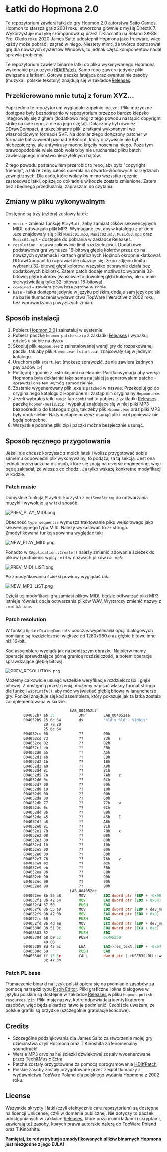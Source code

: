 # Łatki do Hopmona 2.0
Te repozytorium zawiera łatki do gry [Hopmon 2.0](http://saitogames.com/hopmon/index.htm) autorstwa Saito Games. Hopmon to starsza gra z 2001 roku, stworzona głównie z myślą DirectX 7. Wykorzystuje muzykę skomponowaną przez T.Kinoshita na Roland SK-88 Pro. Około roku 2020 James Saito udostępnił Hopmona jako freeware, więc każdy może pobrać i zagrać w niego. Niestety mimo, że twórca dostosował grę dla nowszych systemów Windows, to jednak część komponentów nadal sprawia problemy.

Te repozytorium zawiera binarne łatki do pliku wykonywanego Hopmona wykonanie przy użyciu [HDiffPatch](https://github.com/sisong/HDiffPatch). Samo repo zawiera jedynie pliki związane z łatkami. Gotowa paczka łatająca oraz ewentualnie zasoby (muzyka i polskie tekstury) znajdują się w zakładce [Releases](https://github.com/Pieshka/hopmon-patched/releases).

## Przekierowano mnie tutaj z forum XYZ...
Poprzednio te repozytorium wyglądało zupełnie inaczej. Pliki muzyczne dostępne były bezpośrednio w repozytorium przez co bardzo kiepsko integrowały się z gitem (dodatkowo mógł z tego powodu nastąpić copyright strike na całe repo, a nie na jego część). Dołączony był również DDrawCompact, a także binarne pliki z łatkami wykonanymi we własnościowym formacie SVF. Na domiar złego dołączony patcher w formacie bat zawierał payload VBScript, który oczywiście nie był niebezpieczny, ale antywirusy mocno kręciły nosem na niego. Poza tym prawdopodobnie wiele osób wolało by nie uruchamiać pliku batch zawierającego mnóstwo nieczytelnych bajtów.

Z tego powodu postanowiłem przerobić to repo, aby było "copyright friendly", a także żeby całość opierała na otwarto-źródłowych narzędziach zewnętrznych. Dla osób, które wolały by mimo wszystko ręcznie zastosować łatki, opiszę co dokładnie w kodzie zostało zmienione. Zatem bez zbędnego przedłużania, zapraszam do czytania.

## Zmiany w pliku wykonywalnym
Dostępne są trzy (cztery) zestawy łatek:
* `music` - zmienia funkcję `PlayMidi`, żeby zamiast plików sekwencyjnych MIDI, odtwarzała pliki MP3. Wymagane jest aby w katalogu z plikiem .exe znajdowały się pliki `Music01.mp3`, `Music02.mp3`, `Music03.mp3` oraz `Music04.mp3` - dostępne do pobrania w zakładce Releases.
* `resolution` - usuwa całkowicie limit rozdzielczości. Dodatkowo podstawowa gra wymusza 16-bitową głębię kolorów przez co na nowszych systemach i kartach graficznych Hopmon okropnie klatkował. DDrawCompact to naprawiał ale okazuje się, że po zdjęciu limitu i wybraniu 32-bitowej głębi kolorów, wszystko poprawnie działa bez dodatkowych bibliotek. Zatem patch dodaje możliwość wybrania 32-bitowej głębi kolorów (właściwie to dowolnej głębi kolorów, ale u mnie się wyświetlają tylko 32-bitowa i 16-bitowa).
* `combined` - zawiera powyższe patche w sobie
* `base` - łatka dostępna jedynie w języku polskim, dodaje sam język polski na bazie tłumaczenia wydawnictwa TopWare Interactive z 2002 roku, bez wprowadzania powyższych zmian.

## Sposób instalacji
1. Pobierz [Hopmon 2.0](http://saitogames.com/hopmon/index.htm) i zainstaluj w systemie.
2. Pobierz paczkę `hopmon-patches.zip` z zakładki [Releases](https://github.com/Pieshka/hopmon-patched/releases) i wypakuj gdzieś u siebie na dysku.
3. Skopiuj plik `Hopmon.exe` z zainstalowanej wersji gry do rozpakowanej paczki, tak aby plik `Hopmon.exe` i `start.bat` znajdowały się w jednym katalogu.
4. Uruchom plik `start.bat` (możesz sprawdzić, że nie zawiera żadnych payloadów :>)
5. Postępuj zgodnie z instrukcjami na ekranie. Paczka wymaga aby wersja Hopmona była dokładnie taka sama na jakiej ja generowałem patche - sprawdzi ona ten wymóg samodzielnie.
6. Zostanie wygenerowany plik .exe z `patched` w nazwie. Przekopiuj go do oryginalnego katalogu z Hopmonem i zastąp nim oryginalny `Hopmon.exe`.
7. Jeżeli wybrałeś łatki `music` lub `combined` to pobierz z zakładki [Releases](https://github.com/Pieshka/hopmon-patched/releases) paczkę `hopmon-music.zip` i wypakuj znajdujące się w niej pliki MP3 bezpośrednio do katalogu z grą, tak żeby plik `Hopmon.exe` oraz pliki MP3 były obok siebie. Na tym etapie możesz usunąć pliki `.mid` ponieważ nie będą potrzebne.
8. Wszystkie pobrane pliki zip i paczki można bezpiecznie usunąć.

## Sposób ręcznego przygotowania
Jeżeli nie chcesz korzystać z moich łatek i wolisz przygotować sobie samemu odpowiedni plik wykonywalny, to podążaj za tą sekcją. Jest ona jednak przeznaczona dla osób, które się znają na reverse engineering, więc będę zakładał, że wiesz o co chodzi. Ja tylko wskażę konkretne modyfikacji w kodzie.

### Patch music
Domyślnie funkcja `PlayMidi` korzysta z `mciSendString` do odtwarzania muzyki i wywołuje ją w taki sposób:

![PREV_PLAY_MIDI.png](.github/PREV_PLAY_MIDI.png)

Obecność `type sequencer` wymusza traktowanie pliku wejściowego jako sekwencyjnego typu MIDI. Należy wykasować to ze stringa. Zmodyfikowana funkcja powinna wyglądać tak:

![NEW_PLAY_MIDI.png](.github/NEW_PLAY_MIDI.png)

Ponadto w `XApplication::Create()` należy zmienić ładowanie ścieżek do plików i podmienić wpisy `.mid` w nazwach plików na `.mp3`:

![PREV_MIDI_LIST.png](.github/PREV_MIDI_LIST.png)

Po zmodyfikowaniu ścieżki powinny wyglądać tak:

![NEW_MP3_LIST.png](.github/NEW_MP3_LIST.png)

Dzięki tej modyfikacji gra zamiast plików MIDI, będzie odtwarzać pliki MP3. Istnieje również opcja odtwarzania plików WAV. Wystarczy zmienić nazwy z `.mid` na `.wav`.

### Patch resolution
W funkcji `UpdateDialogControls` podczas wypełniania opcji dialogowych pomijane są rozdzielczości większe od 1280x960 oraz głębie bitowe inne niż 16-bit. 

Kod assemblera wygląda jak na poniższym obrazku. Najpierw mamy operacje sprawdzające górną granicę rozdzielczości, a potem operacje sprawdzające głębię bitową.

![PREV_RESOLUTION.png](.github/PREV_RESOLUTION.png)

Możemy całkowicie usunąć wszelkie weryfikacje rozdzielczości i głębi bitowej. Z dostępną przestrzenią, możemy napisać własny format stringa dla funkcji `wsprintfA()`, aby móc wyświetlać głębię bitową w lanuncherze gry. Poniżej znajduje się kod assemblera, który pokazuje jak ta łatka została zaimplementowana w kodzie:
```asm
                             LAB_004052b7                                    XREF[2]:     004052ad(j), 004052b3(j)  
        004052b7 eb 35           JMP        LAB_004052ee
        004052b9 25 6c 64        ds         "%ld x %ld - %ldbit"
                 20 78 20 
                 25 6c 64 
        004052cc 00              ??         00h
        004052cd 73              ??         73h    s
        004052ce 02              ??         02h
        004052cf eb              ??         EBh
        004052d0 a5              ??         A5h
        004052d1 eb              ??         EBh
        004052d2 1b              ??         1Bh
        004052d3 a8              ??         A8h
        004052d4 81              ??         81h
        004052d5 7a              ??         7Ah    z
        004052d6 0c              ??         0Ch
        004052d7 00              ??         00h
        004052d8 10              ??         10h
        004052d9 00              ??         00h
        004052da 00              ??         00h
        004052db 77              ??         77h    w
        004052dc 0c              ??         0Ch
        004052dd 8b              ??         8Bh
        004052de 45              ??         45h    E
        004052df a8              ??         A8h
        004052e0 81              ??         81h
        004052e1 78              ??         78h    x
        004052e2 08              ??         08h
        004052e3 00              ??         00h
        004052e4 10              ??         10h
        004052e5 00              ??         00h
        004052e6 00              ??         00h
        004052e7 76              ??         76h    v
        004052e8 02              ??         02h
        004052e9 eb              ??         EBh
        004052ea 8b              ??         8Bh
        004052eb 90              ??         90h
        004052ec 90              ??         90h
        004052ed 90              ??         90h
                             LAB_004052ee                                    XREF[1]:     004052b7(j)  
        004052ee 8b 55 a8        MOV        EDX,dword ptr [EBP + -0x58]
        004052f1 8b 42 54        MOV        EAX,dword ptr [EDX + 0x54]
        004052f4 67 50           PUSH       EAX
        004052f6 8b 55 a8        MOV        EDX,dword ptr [EBP + dev_mode]
        004052f9 8b 42 08        MOV        EAX,dword ptr [EDX + 0x8]
        004052fc 50              PUSH       EAX
        004052fd 8b 4d a8        MOV        ECX,dword ptr [EBP + dev_mode]
        00405300 8b 51 0c        MOV        EDX,dword ptr [ECX + 0xc]
        00405303 52              PUSH       EDX
        00405304 68 b9 52        PUSH       0x4052b9
                 40 00
        00405309 8d 45 ac        LEA        EAX=>res_text,[EBP + -0x54]
        0040530c 50              PUSH       EAX
        0040530d ff 15 3c        CALL       dword ptr [->USER32.DLL::wsprintfA]              = 00084bf6
                 32 47 00
```

### Patch PL base
Tłumaczenie binarki na język polski opiera się na podmianie zasobów za pomocą narzędzi typu [Risoh Editor](https://github.com/katahiromz/RisohEditor). Pliki graficzne i okna dialogowe w języku polskim są dostępne w zakładce [Releases](https://github.com/Pieshka/hopmon-patched/releases) w pliku `hopmon-polish-resources.zip`. Pliki mają nazwy, które odpowiadają identyfikatorom zasobów, więc będzie bardzo łatwo je podmienić. Osobiście uważam, że polskie grafiki są brzydkie (szczególnie gratulacje końcowe).

## Credits
* Szczególne podziękowania dla James Saito za stworzenie mojej gry dzieciństwa czyli Hopmona oraz T.Kinoshita za fenomenalny soundtrack!
* Wersje MP3 oryginalnej ścieżki dźwiękowej zostały wygenerowane przez [Tech&Music Extra](https://www.youtube.com/watch?v=G_BOY0J7tlI)
* Patche zostały przygotowane za pomocą oprogramowania [HDiffPatch](https://github.com/sisong/HDiffPatch)
* Polskie zasoby zostały przygotowane przez zespół tłumaczy z wydawnictwa TopWare Poland dla polskiego wydania Hopmona z 2002 roku.

## License
Wszystkie skrypty i łatki (czyli efektycznie całe repozytorium) są dostępne na licencji Unlicense, czyli w domenie publicznej.
Nie dotyczy to paczek udostępnianych w zakładce [Releases](https://github.com/Pieshka/hopmon-patched/releases), które poza moimi łatkami i skryptami, zawierają też zasoby, których prawa autorskie należą do TopWare Poland oraz T.Kinoshita.

**Pamiętaj, że redystrybucja zmodyfikowanych plików binarnych Hopmona jest niezgodne z jego EULA!**
